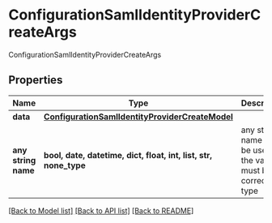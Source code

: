 # ConfigurationSamlIdentityProviderCreateArgs

ConfigurationSamlIdentityProviderCreateArgs

## Properties
Name | Type | Description | Notes
------------ | ------------- | ------------- | -------------
**data** | [**ConfigurationSamlIdentityProviderCreateModel**](ConfigurationSamlIdentityProviderCreateModel.md) |  | [optional] 
**any string name** | **bool, date, datetime, dict, float, int, list, str, none_type** | any string name can be used but the value must be the correct type | [optional]

[[Back to Model list]](../README.md#documentation-for-models) [[Back to API list]](../README.md#documentation-for-api-endpoints) [[Back to README]](../README.md)


